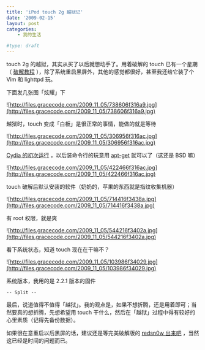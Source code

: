 ```yaml
---
title: 'iPod touch 2g 越狱记'
date: '2009-02-15'
layout: post
categories:
    - 我的生活

#type: draft
---
```


touch 2g 的越狱，其实从买了以后就想动手了。用着破解的 touch 已有一个星期（ [破解教程](http://www.weiphone.com/thread-260559-1-1.html) ），除了系统重启黑屏外，其他的感觉都很好，甚至我还给它装了个 Vim 和 lighttpd 玩。

下面发几张图「炫耀」下

![http://files.gracecode.com/2009_11_05/738606f316a9.jpg](http://files.gracecode.com/2009_11_05/738606f316a9.jpg)

越狱时，touch 变成「白板」是很正常的事情，能做的就是等待

![http://files.gracecode.com/2009_11_05/306956f316ac.jpg](http://files.gracecode.com/2009_11_05/306956f316ac.jpg)

 [Cydia 的初次运行](http://en.wikipedia.org/wiki/Cydia_(iPhone_OS)) ，以后装命令行的玩意用  [apt-get](http://www.debian.org/doc/manuals/apt-howto/)  就可以了（这还是 BSD 嘛）

![http://files.gracecode.com/2009_11_05/422466f316ac.jpg](http://files.gracecode.com/2009_11_05/422466f316ac.jpg)

touch 破解后默认安装的软件（奶奶的，苹果的东西就是指纹收集机器）

![http://files.gracecode.com/2009_11_05/714416f3438a.jpg](http://files.gracecode.com/2009_11_05/714416f3438a.jpg)

有 root 权限，就是爽

![http://files.gracecode.com/2009_11_05/544216f3402a.jpg](http://files.gracecode.com/2009_11_05/544216f3402a.jpg)

看下系统状态，知道 touch 现在在干嘛不？

![http://files.gracecode.com/2009_11_05/103986f34029.jpg](http://files.gracecode.com/2009_11_05/103986f34029.jpg)

系统版本，我用的是 2.2.1 版本的固件

`-- Split --`

最后，说道值得不值得「越狱」。我的观点是，如果不想折腾，还是用着即可；当然要真的想折腾，先想希望用 touch 干什么，然后在「越狱」过程中得有较好的心里素质（记得先备份数据）。

如果很在意重启以后黑屏的话，建议还是等完美破解版的  [redsn0w 出来吧](http://redsn0w.com/) ，当然这已经是时间的问题而已。
